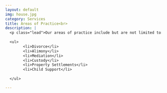 ```yaml
---
layout: default
img: house.jpg
category: Services
title: Areas of Practice<br>
description: |
  <p class="lead">Our areas of practice include but are not limited to:</p>
  
  <ul> 
  		<li>Divorce</li>
  		<li>Alimony</li>
  		<li>Mediation</li>
  		<li>Custody</li>
  		<li>Property Settlements</li>
  		<li>Child Support</li>
  
  </ul>

---
```

